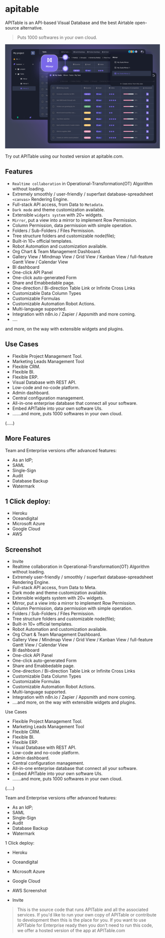 # apitable

APITable is an API-based Visual Database and the best Airtable open-source alternative.

> Puts 1000 softwares in your own cloud.

![](docs/static/cover.png)

Try out APITable using our hosted version at apitable.com.

## Features

- `Realtime collaboration` in Operational-Transformation(OT) Algorithm without loading.
- Extremely smoothly / user-friendly / superfast database-spreadsheet `<canvas>` Rendering Engine.
- Full-stack API access, from Data to `Metadata`.
- `Dark mode` and theme customization available.
- Extensible `widgets system` with 20+ widgets.
- `Mirror`, put a view into a mirror to implement Row Permission.
- Column Permission, data permission with simple operation.
- Folders / Sub-Folders / Files Permission.
- Tree structure folders and customizable node(file);
- Built-in 10+ official templates.
- Robot Automation and customization available.
- Org Chart & Team Management Dashboard.
- Gallery View / Mindmap View / Grid View / Kanban View / full-feature Gantt View / Calendar View
- BI dashboard
- One-click API Panel
- One-click auto-generated Form
- Share and Emabbedable page.
- One-direction / Bi-direction Table Link or Infinite Cross Links 
- Customizable Data Column Types
- Customizable Formulas
- Customizable Automation Robot Actions.
- Multi-language supported.
- Integration with n8n.io / Zapier / Appsmith and more coming.
- ....

and more, on the way with extensible widgets and plugins.

## Use Cases

- Flexible Project Management Tool.
- Marketing Leads Management Tool
- Flexible CRM.
- Flexible BI.
- Flexible ERP.
- Visual Database with REST API.
- Low-code and no-code platform.
- Admin dashboard.
- Central configuration management.
- All-in-one enterprise database that connect all your software.
- Embed APITable into your own software UIs.
- .......and more, puts 1000 softwares in your own cloud.

(.....)


## More Features
Team and Enterprise versions offer advanced features:
- As an IdP;
- SAML
- Single-Sign
- Audit
- Database Backup
- Watermark

## 1 Click deploy:
- Heroku
- Oceandigital
- Microsoft Azure
- Google Cloud
- AWS
## Screenshot

- Invite
- Realtime collaboration in Operational-Transformation(OT) Algorithm without loading.
- Extremely user-friendly / smoothly / superfast database-spreadsheet <canvas> Rendering Engine.
- Full-stack API access, from Data to Meta.
- Dark mode and theme customization available.
- Extensible widgets system with 20+ widgets.
- Mirror, put a view into a mirror to implement Row Permission.
- Column Permission, data permission with simple operation.
- Folders / Sub-Folders / Files Permission.
- Tree structure folders and customizable node(file);
- Built-in 10+ official templates.
- Robot Automation and customization available.
- Org Chart & Team Management Dashboard.
- Gallery View / Mindmap View / Grid View / Kanban View / full-feature Gantt View / Calendar View
- BI dashboard
- One-click API Panel
- One-click auto-generated Form
- Share and Emabbedable page.
- One-direction / Bi-direction Table Link or Infinite Cross Links 
- Customizable Data Column Types
- Customizable Formulas
- Customizable Automation Robot Actions.
- Multi-language supported.
- Integration with n8n.io / Zapier / Appsmith and more coming.
- ....and more, on the way with extensible widgets and plugins.

Use Cases
- Flexible Project Management Tool.
- Marketing Leads Management Tool
- Flexible CRM.
- Flexible BI.
- Flexible ERP.
- Visual Database with REST API.
- Low-code and no-code platform.
- Admin dashboard.
- Central configuration management.
- All-in-one enterprise database that connect all your software.
- Embed APITable into your own software UIs.
- .......and more, puts 1000 softwares in your own cloud.

(.....)


Team and Enterprise versions offer advanced features:
- As an IdP;
- SAML
- Single-Sign
- Audit
- Database Backup
- Watermark

1 Click deploy:
- Heroku
- Oceandigital
- Microsoft Azure
- Google Cloud
- AWS
Screenshot

- Invite



> This is the source code that runs APITable and all the associated services. 
> If you'd like to run your own copy of APITable or contribute to development then this is the place for you.
> If you want to use APITable for Enterprise ready then you don't need to run this code, we offer a hosted version of the app at APITable.com